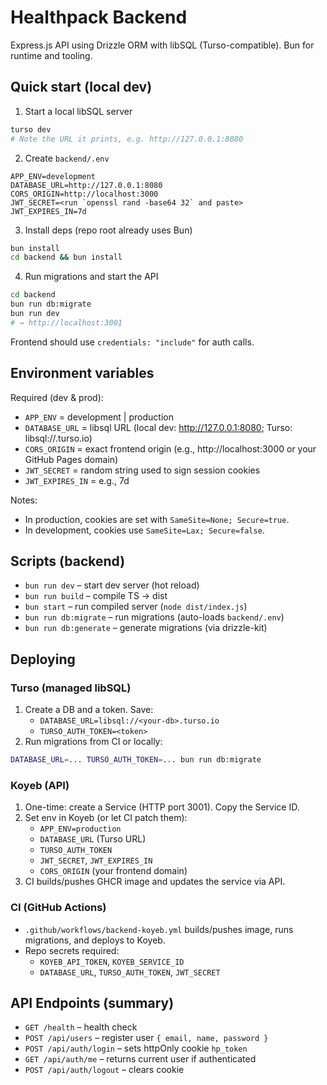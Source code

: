 # Healthpack Backend

Express.js API using Drizzle ORM with libSQL (Turso-compatible). Bun for runtime and tooling.

## Quick start (local dev)

1. Start a local libSQL server

```bash
turso dev
# Note the URL it prints, e.g. http://127.0.0.1:8080
```

2. Create `backend/.env`

```env
APP_ENV=development
DATABASE_URL=http://127.0.0.1:8080
CORS_ORIGIN=http://localhost:3000
JWT_SECRET=<run `openssl rand -base64 32` and paste>
JWT_EXPIRES_IN=7d
```

3. Install deps (repo root already uses Bun)

```bash
bun install
cd backend && bun install
```

4. Run migrations and start the API

```bash
cd backend
bun run db:migrate
bun run dev
# → http://localhost:3001
```

Frontend should use `credentials: "include"` for auth calls.

## Environment variables

Required (dev & prod):

- `APP_ENV` = development | production
- `DATABASE_URL` = libsql URL (local dev: http://127.0.0.1:8080; Turso: libsql://<db>.turso.io)
- `CORS_ORIGIN` = exact frontend origin (e.g., http://localhost:3000 or your GitHub Pages domain)
- `JWT_SECRET` = random string used to sign session cookies
- `JWT_EXPIRES_IN` = e.g., 7d

Notes:

- In production, cookies are set with `SameSite=None; Secure=true`.
- In development, cookies use `SameSite=Lax; Secure=false`.

## Scripts (backend)

- `bun run dev` – start dev server (hot reload)
- `bun run build` – compile TS → dist
- `bun start` – run compiled server (`node dist/index.js`)
- `bun run db:migrate` – run migrations (auto-loads `backend/.env`)
- `bun run db:generate` – generate migrations (via drizzle-kit)

## Deploying

### Turso (managed libSQL)

1. Create a DB and a token. Save:
   - `DATABASE_URL=libsql://<your-db>.turso.io`
   - `TURSO_AUTH_TOKEN=<token>`
2. Run migrations from CI or locally:

```bash
DATABASE_URL=... TURSO_AUTH_TOKEN=... bun run db:migrate
```

### Koyeb (API)

1. One-time: create a Service (HTTP port 3001). Copy the Service ID.
2. Set env in Koyeb (or let CI patch them):
   - `APP_ENV=production`
   - `DATABASE_URL` (Turso URL)
   - `TURSO_AUTH_TOKEN`
   - `JWT_SECRET`, `JWT_EXPIRES_IN`
   - `CORS_ORIGIN` (your frontend domain)
3. CI builds/pushes GHCR image and updates the service via API.

### CI (GitHub Actions)

- `.github/workflows/backend-koyeb.yml` builds/pushes image, runs migrations, and deploys to Koyeb.
- Repo secrets required:
  - `KOYEB_API_TOKEN`, `KOYEB_SERVICE_ID`
  - `DATABASE_URL`, `TURSO_AUTH_TOKEN`, `JWT_SECRET`

## API Endpoints (summary)

- `GET /health` – health check
- `POST /api/users` – register user `{ email, name, password }`
- `POST /api/auth/login` – sets httpOnly cookie `hp_token`
- `GET /api/auth/me` – returns current user if authenticated
- `POST /api/auth/logout` – clears cookie
